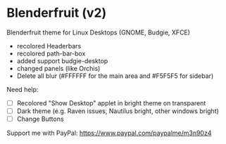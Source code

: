# Blenderfruit (v2)
Blenderfruit theme for Linux Desktops (GNOME, Budgie, XFCE)

- recolored Headerbars
- recolored path-bar-box
- added support budgie-desktop
- changed panels (like Orchis)
- Delete all blur (#FFFFFF for the main area and #F5F5F5 for sidebar)

Need help: 


- [ ] Recolored "Show Desktop" applet in bright theme on transparent
- [ ] Dark theme (e.g. Raven issues, Nautilus bright, other windows bright)
- [ ] Change Buttons

Support me with PayPal: https://www.paypal.com/paypalme/m3n90z4
